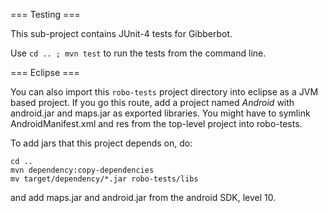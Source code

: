 === Testing ===

This sub-project contains JUnit-4 tests for Gibberbot.

Use `cd .. ; mvn test` to run the tests from the command line.

=== Eclipse ===

You can also import this `robo-tests` project directory into eclipse as a JVM based project.  If you go this route, add a project named _Android_ with android.jar and maps.jar as exported libraries.  You might have to symlink AndroidManifest.xml and res from the top-level project into robo-tests.

To add jars that this project depends on, do:

    cd ..
    mvn dependency:copy-dependencies
    mv target/dependency/*.jar robo-tests/libs

and add maps.jar and android.jar from the android SDK, level 10.

